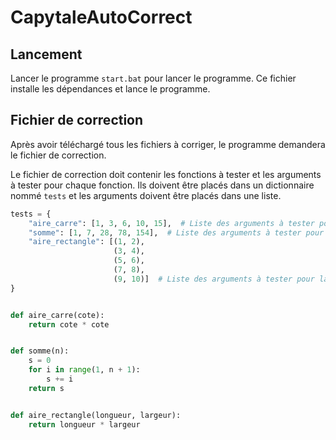 # CapytaleAutoCorrect

## Lancement

Lancer le programme `start.bat` pour lancer le programme.
Ce fichier installe les dépendances et lance le programme.

## Fichier de correction

Après avoir téléchargé tous les fichiers à corriger, le programme demandera le fichier de correction.

Le fichier de correction doit contenir les fonctions à tester et les arguments à tester pour chaque fonction.
Ils doivent être placés dans un dictionnaire nommé `tests` et les arguments doivent être placés dans une liste.

```python
tests = {
    "aire_carre": [1, 3, 6, 10, 15],  # Liste des arguments à tester pour la fonction aire_carre
    "somme": [1, 7, 28, 78, 154],  # Liste des arguments à tester pour la fonction somme
    "aire_rectangle": [(1, 2),
                       (3, 4),
                       (5, 6),
                       (7, 8),
                       (9, 10)]  # Liste des arguments à tester pour la fonction aire_rectangle
}


def aire_carre(cote):
    return cote * cote


def somme(n):
    s = 0
    for i in range(1, n + 1):
        s += i
    return s


def aire_rectangle(longueur, largeur):
    return longueur * largeur
```
